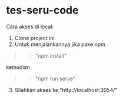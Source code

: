 # tes-seru-code

Cara akses di local:
1. Clone project ini
2. Untuk menjalankannya jika pake npm
>> "npm install"

kemudian

>> "npm run serve"
3. Silahkan akses ke "http://localhost:3054/"
